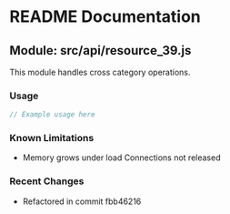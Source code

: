 # README Documentation

## Module: src/api/resource_39.js

This module handles cross category operations.

### Usage

```javascript
// Example usage here
```

### Known Limitations

- Memory grows under load Connections not released

### Recent Changes

- Refactored in commit fbb46216
